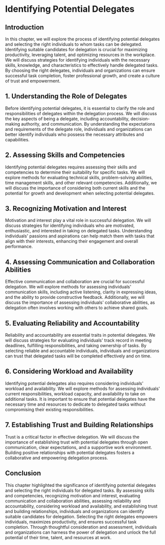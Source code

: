 Identifying Potential Delegates
==========================================

**Introduction**
----------------

In this chapter, we will explore the process of identifying potential delegates and selecting the right individuals to whom tasks can be delegated. Identifying suitable candidates for delegation is crucial for maximizing productivity, leveraging talent, and optimizing resources in the workplace. We will discuss strategies for identifying individuals with the necessary skills, knowledge, and characteristics to effectively handle delegated tasks. By choosing the right delegates, individuals and organizations can ensure successful task completion, foster professional growth, and create a culture of trust and empowerment.

**1. Understanding the Role of Delegates**
------------------------------------------

Before identifying potential delegates, it is essential to clarify the role and responsibilities of delegates within the delegation process. We will discuss the key aspects of being a delegate, including accountability, decision-making authority, and communication. By understanding the expectations and requirements of the delegate role, individuals and organizations can better identify individuals who possess the necessary attributes and capabilities.

**2. Assessing Skills and Competencies**
----------------------------------------

Identifying potential delegates requires assessing their skills and competencies to determine their suitability for specific tasks. We will explore methods for evaluating technical skills, problem-solving abilities, time management skills, and other relevant competencies. Additionally, we will discuss the importance of considering both current skills and the potential for growth and development when selecting potential delegates.

**3. Recognizing Motivation and Interest**
------------------------------------------

Motivation and interest play a vital role in successful delegation. We will discuss strategies for identifying individuals who are motivated, enthusiastic, and interested in taking on delegated tasks. Understanding individuals' passions and aspirations can help match them with tasks that align with their interests, enhancing their engagement and overall performance.

**4. Assessing Communication and Collaboration Abilities**
----------------------------------------------------------

Effective communication and collaboration are crucial for successful delegation. We will explore methods for assessing individuals' communication skills, including active listening, clarity in expressing ideas, and the ability to provide constructive feedback. Additionally, we will discuss the importance of assessing individuals' collaborative abilities, as delegation often involves working with others to achieve shared goals.

**5. Evaluating Reliability and Accountability**
------------------------------------------------

Reliability and accountability are essential traits in potential delegates. We will discuss strategies for evaluating individuals' track record in meeting deadlines, fulfilling responsibilities, and taking ownership of tasks. By selecting reliable and accountable individuals, individuals and organizations can trust that delegated tasks will be completed effectively and on time.

**6. Considering Workload and Availability**
--------------------------------------------

Identifying potential delegates also requires considering individuals' workload and availability. We will explore methods for assessing individuals' current responsibilities, workload capacity, and availability to take on additional tasks. It is important to ensure that potential delegates have the necessary time and resources to dedicate to delegated tasks without compromising their existing responsibilities.

**7. Establishing Trust and Building Relationships**
----------------------------------------------------

Trust is a critical factor in effective delegation. We will discuss the importance of establishing trust with potential delegates through open communication, clear expectations, and a supportive work environment. Building positive relationships with potential delegates fosters a collaborative and empowering delegation process.

**Conclusion**
--------------

This chapter highlighted the significance of identifying potential delegates and selecting the right individuals for delegated tasks. By assessing skills and competencies, recognizing motivation and interest, evaluating communication and collaboration abilities, assessing reliability and accountability, considering workload and availability, and establishing trust and building relationships, individuals and organizations can identify suitable candidates for delegation. Selecting the right delegates empowers individuals, maximizes productivity, and ensures successful task completion. Through thoughtful consideration and assessment, individuals and organizations can harness the power of delegation and unlock the full potential of their time, talent, and resources at work.
